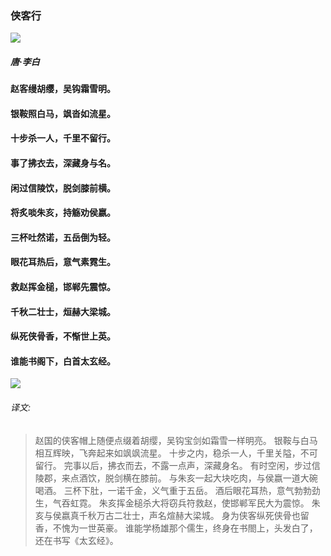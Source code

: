 ### 侠客行
[![](https://blog.mcloudhub.com/public/images/uploads/20180225/20180225193712_20d6308766bc058cf006e32977b7fb45.jpeg)](https://blog.mcloudhub.com/public/images/uploads/20180225/20180225193712_20d6308766bc058cf006e32977b7fb45.jpeg)
##### 唐·李白
#### 赵客缦胡缨，吴钩霜雪明。
#### 银鞍照白马，飒沓如流星。
#### 十步杀一人，千里不留行。
#### 事了拂衣去，深藏身与名。
#### 闲过信陵饮，脱剑膝前横。
#### 将炙啖朱亥，持觞劝侯嬴。
#### 三杯吐然诺，五岳倒为轻。
#### 眼花耳热后，意气素霓生。
#### 救赵挥金槌，邯郸先震惊。
#### 千秋二壮士，烜赫大梁城。
#### 纵死侠骨香，不惭世上英。
#### 谁能书阁下，白首太玄经。
[![](https://blog.mcloudhub.com/public/images/uploads/20180225/20180225192839_b86b69b731bda36bcd8f694aadf3a873.jpeg)](https://blog.mcloudhub.com/public/images/uploads/20180225/20180225192839_b86b69b731bda36bcd8f694aadf3a873.jpeg)
###### 译文:
> 赵国的侠客帽上随便点缀着胡缨，吴钩宝剑如霜雪一样明亮。
银鞍与白马相互辉映，飞奔起来如飒飒流星。
十步之内，稳杀一人，千里关隘，不可留行。
完事以后，拂衣而去，不露一点声，深藏身名。
有时空闲，步过信陵郡，来点酒饮，脱剑横在膝前。
与朱亥一起大块吃肉，与侯嬴一道大碗喝酒。
三杯下肚，一诺千金，义气重于五岳。
酒后眼花耳热，意气勃勃劲生，气吞虹霓。
朱亥挥金槌杀大将窃兵符救赵，使邯郸军民大为震惊。
朱亥与侯嬴真千秋万古二壮士，声名煊赫大梁城。
身为侠客纵死侠骨也留香，不愧为一世英豪。
谁能学杨雄那个儒生，终身在书閤上，头发白了，还在书写《太玄经》。